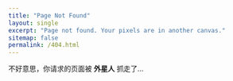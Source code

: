 ```yaml
---
title: "Page Not Found"
layout: single
excerpt: "Page not found. Your pixels are in another canvas."
sitemap: false
permalink: /404.html
---
```


不好意思，你请求的页面被 __外星人__ 抓走了...

<script type="text/javascript">
  var GOOG_FIXURL_LANG = 'en';
  var GOOG_FIXURL_SITE = '{{ site.url }}'
</script>
<script type="text/javascript"
  src="//linkhelp.clients.google.com/tbproxy/lh/wm/fixurl.js">
</script>

